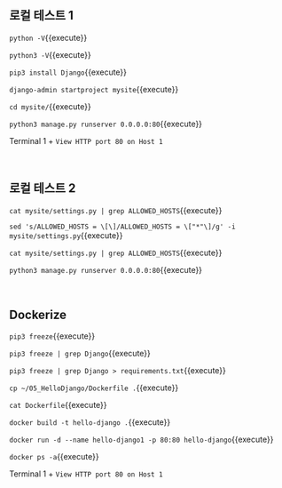 <br>

## 로컬 테스트 1

`python -V`{{execute}}

`python3 -V`{{execute}}

`pip3 install Django`{{execute}}

`django-admin startproject mysite`{{execute}}

`cd mysite/`{{execute}}

`python3 manage.py runserver 0.0.0.0:80`{{execute}}

Terminal 1 + `View HTTP port 80 on Host 1`

<br>

## 로컬 테스트 2

`cat mysite/settings.py | grep ALLOWED_HOSTS`{{execute}}

`sed 's/ALLOWED_HOSTS = \[\]/ALLOWED_HOSTS = \["*"\]/g' -i mysite/settings.py`{{execute}}

`cat mysite/settings.py | grep ALLOWED_HOSTS`{{execute}}

`python3 manage.py runserver 0.0.0.0:80`{{execute}}

<br>

## Dockerize

`pip3 freeze`{{execute}}

`pip3 freeze | grep Django`{{execute}}

`pip3 freeze | grep Django > requirements.txt`{{execute}}

`cp ~/05_HelloDjango/Dockerfile .`{{execute}}

`cat Dockerfile`{{execute}}

`docker build -t hello-django .`{{execute}}

`docker run -d --name hello-django1 -p 80:80 hello-django`{{execute}}

`docker ps -a`{{execute}}

Terminal 1 + `View HTTP port 80 on Host 1`
